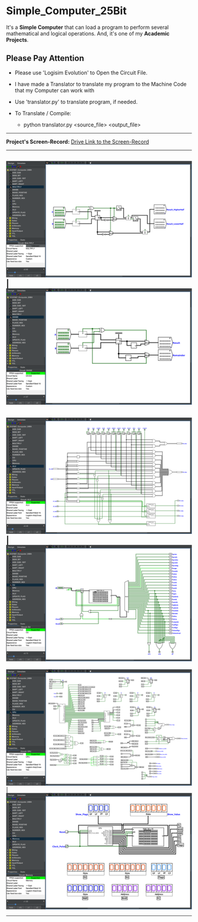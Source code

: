 # Simple_Computer_25Bit

It's a **Simple Computer** that can load a program to perform several mathematical and logical operations. And, it's one of my **Academic Projects**.

## Please Pay Attention

- Please use 'Logisim Evolution' to Open the Circuit File.

- I have made a Translator to translate my program to the Machine Code that my Computer can work with

- Use 'translator.py' to translate program, if needed.

- To Translate / Compile:
  - python translator.py <source_file> <output_file>

---

**Project's Screen-Record:** [Drive Link to the Screen-Record](https://drive.google.com/file/d/1iLuADe-lf7iD0OSO_f_PVGhQZaHBNhHF/view?usp=sharing)

---

![ALU](./Screenshots/Multiply.png)  | ![ALU](./Screenshots/Divide.png)
----------------------------------------------------------------------
![ALU](./Screenshots/ALU.png)       | ![ALU](./Screenshots/CU.png)
----------------------------------------------------------------------
![ALU](./Screenshots/CPU.png)       | ![ALU](./Screenshots/Memory.png)

---
